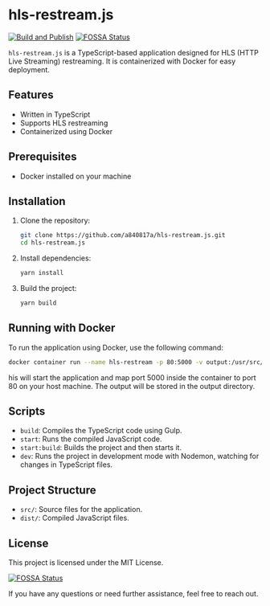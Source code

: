 # hls-restream.js

[![Build and Publish](https://github.com/a840817a/hls-restream.js/actions/workflows/build-and-publish.yml/badge.svg)](https://github.com/a840817a/hls-restream.js/actions/workflows/build-and-publish.yml)
[![FOSSA Status](https://app.fossa.com/api/projects/git%2Bgithub.com%2Fa840817a%2Fhls-restream.js.svg?type=shield)](https://app.fossa.com/projects/git%2Bgithub.com%2Fa840817a%2Fhls-restream.js?ref=badge_shield)

`hls-restream.js` is a TypeScript-based application designed for HLS (HTTP Live Streaming) restreaming. It is containerized with Docker for easy deployment.

## Features

- Written in TypeScript
- Supports HLS restreaming
- Containerized using Docker

## Prerequisites

- Docker installed on your machine

## Installation

1. Clone the repository:
    ```sh
    git clone https://github.com/a840817a/hls-restream.js.git
    cd hls-restream.js
    ```

2. Install dependencies:
    ```sh
    yarn install
    ```

3. Build the project:
    ```sh
    yarn build
    ```

## Running with Docker

To run the application using Docker, use the following command:
```sh
docker container run --name hls-restream -p 80:5000 -v output:/usr/src/hls-restream/output/ a840817a/hls-restream.js
```
his will start the application and map port 5000 inside the container to port 80 on your host machine. The output will be stored in the output directory.

## Scripts

- `build`: Compiles the TypeScript code using Gulp.
- `start`: Runs the compiled JavaScript code.
- `start:build`: Builds the project and then starts it.
- `dev`: Runs the project in development mode with Nodemon, watching for changes in TypeScript files.

## Project Structure

- `src/`: Source files for the application.
- `dist/`: Compiled JavaScript files.

## License

This project is licensed under the MIT License.

[![FOSSA Status](https://app.fossa.com/api/projects/git%2Bgithub.com%2Fa840817a%2Fhls-restream.js.svg?type=large&issueType=license)](https://app.fossa.com/projects/git%2Bgithub.com%2Fa840817a%2Fhls-restream.js?ref=badge_large&issueType=license)

If you have any questions or need further assistance, feel free to reach out.
